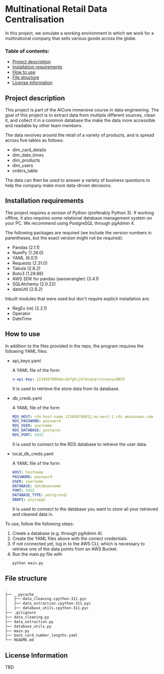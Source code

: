 # Multinational Retail Data Centralisation

In this project, we simulate a working environment in which we work for a multinational company that sells various goods across the globe.

### Table of contents:
- [Project description](#project-description)
- [Installation requirements](#installation-requirements)
- [How to use](#how-to-use)
- [File structure](#file-structure)
- [License information](#license-information)

## Project description

This project is part of the AICore immersive course in data engineering. The goal of this project is to extract data from multiple different sources, clean it, and collect it in a common database the make the data more accessible and readable by other team members.

The data revolves around the retail of a variety of products, and is spread across five tables as follows:
- dim_card_details
- dim_date_times
- dim_products
- dim_users
- orders_table

The data can then be used to answer a variety of business questions to help the company make more data-driven decisions.

## Installation requirements

The project requires a version of Python (preferably Python 3). If working offline, it also requires some relational database management system on your PC. We recommend using PostgreSQL through pgAdmin 4.

The following packages are required (we include the version numbers in parentheses, but the exact version might not be required):

- Pandas (2.1.1)
- NumPy (1.26.0)
- YAML (6.0.1)
- Requests (2.31.0)
- Tabula (2.8.2)
- Boto3 (1.28.66)
- AWS SDK for pandas (awswrangler) (3.4.1)
- SQLAlchemy (2.0.22)
- dateUtil (2.8.2)

Inbuilt modules that were used but don't require explicit installation are:

- RegEx (re) (2.2.1)
- Operator
- DateTime

## How to use

In addition to the files provided in the repo, the program requires the following YAML files:

- api_keys.yaml

   A YAML file of the form
   ```yaml
   x-api-key: 1234567890abcdefghijklmnopqrstuvwxyzABCD
   ```
   It is used to retrieve the store data from its database.

- db_creds.yaml

   A YAML file of the form
   ```yaml
   RDS_HOST: rds-host-name.123456789012.eu-west-1.rds.amazonaws.com
   RDS_PASSWORD: password
   RDS_USER: username
   RDS_DATABASE: postgres
   RDS_PORT: 5432
   ```
   It is used to connect to the RDS database to retrieve the user data.
   
- local_db_creds.yaml

   A YAML file of the form
   ```yaml
   HOST: hostname
   PASSWORD: password
   USER: username
   DATABASE: databasename
   PORT: 5432
   DATABASE_TYPE: postgresql
   DBAPI: psycopg2
   ```
   It is used to connect to the database you want to store all your retrieved and cleaned data in.

To use, follow the following steps:

1. Create a database (e.g. through pgAdmin 4).
2. Create the YAML files above with the correct credentials.
3. If not connected yet, log in to the AWS CLI, which is necessary to retrieve one of the data points from an AWS Bucket.
4. Run the main.py file with
   ```bash
   python main.py
   ```

## File structure

```bash
.
├── __pycache__
│   ├── data_cleaning.cpython-311.pyc
│   ├── data_extraction.cpython-311.pyc
│   ├── database_utils.cpython-311.pyc
├── .gitignore
├── data_cleaning.py
├── data_extraction.py
├── database_utils.py
├── main.py
├── back_card_number_lengths.yaml
└── README.md

```

## License Information

TBD
